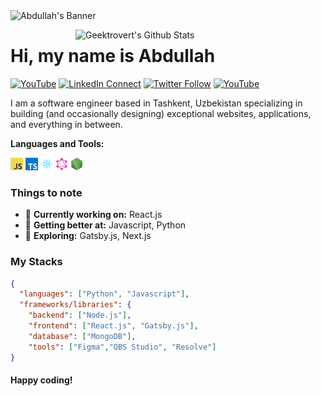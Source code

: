 
<img src="https://user-images.githubusercontent.com/52652937/91657479-9d3cd080-eada-11ea-8f80-99628bdb56f8.png" alt="Abdullah's Banner">

[<img align="right" width="400" src="https://github-readme-stats.vercel.app/api?username=abon&&show_icons=true&theme=tokyonight&count_private=true" alt="Geektrovert's Github Stats"/>](https://github.com/Geektrovert)

# Hi, my name is Abdullah 


[![YouTube](https://img.shields.io/badge/%20-Vlog-black?color=545B60&labelColor=c4302b&logo=youtube&logoColor=FFFFFF)](https://www.youtube.com/channel/UCTez9BrKDCRXT29DB7n9mzQ?view_as=subscriber)
[![LinkedIn Connect](https://img.shields.io/badge/%20-Connect-black?color=545B60&labelColor=0e76a8&logo=linkedin&logoColor=f5f7fe)](https://www.linkedin.com/in/samadovabdullah/)
[![Twitter Follow](https://img.shields.io/badge/dynamic/json.svg?color=545B60&labelColor=00acee&logo=twitter&logoColor=FFFFFF&label=&query=%24[0].followers_count&url=https%3A%2F%2Fcdn.syndication.twimg.com%2Fwidgets%2Ffollowbutton%2Finfo.json%3Fscreen_names%3Diam_abdulloh&suffix=%20Followers)](https://twitter.com/iam_abdulloh)
[![YouTube](https://img.shields.io/badge/%20-CodeSandBox-black?color=545B60&labelColor=ffffff&logo=codesandbox&logoColor=545B60)](https://codesandbox.io/u/abon)


I am a software engineer based in Tashkent, Uzbekistan specializing in building (and occasionally designing) exceptional websites, applications, and everything in between.


**Languages and Tools:**  

<code><img height="20" src="https://raw.githubusercontent.com/github/explore/80688e429a7d4ef2fca1e82350fe8e3517d3494d/topics/javascript/javascript.png"></code>
<code><img height="20" src="https://raw.githubusercontent.com/github/explore/80688e429a7d4ef2fca1e82350fe8e3517d3494d/topics/typescript/typescript.png"></code>
<code><img height="20" src="https://raw.githubusercontent.com/github/explore/80688e429a7d4ef2fca1e82350fe8e3517d3494d/topics/react/react.png"></code>
<code><img height="20" src="https://raw.githubusercontent.com/github/explore/5c058a388828bb5fde0bcafd4bc867b5bb3f26f3/topics/graphql/graphql.png"></code>
<code><img height="20" src="https://raw.githubusercontent.com/github/explore/80688e429a7d4ef2fca1e82350fe8e3517d3494d/topics/nodejs/nodejs.png"></code> 


### Things to note

- 🔭 <b>Currently working on:</b> React.js
- 🌱 <b>Getting better at:</b> Javascript, Python
- 🔬 <b>Exploring:</b> Gatsby.js, Next.js

### My Stacks

```json
{
  "languages": ["Python", "Javascript"],
  "frameworks/libraries": {
    "backend": ["Node.js"],
    "frontend": ["React.js", "Gatsby.js"],
    "database": ["MongoDB"],
    "tools": ["Figma","OBS Studio", "Resolve"]
}
```

#### Happy coding!
